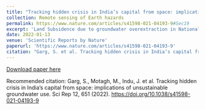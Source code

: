 ```yaml
---
title: "Tracking hidden crisis in India’s capital from space: implications of unsustainable groundwater use"
collection: Remote sensing of Earth hazards
permalink: https://www.nature.com/articles/s41598-021-04193-9#Sec19
excerpt: 'Land Subsidence due to groundwater overextraction in National Capital Region (NCR) of India'
date: 2022-01-13
venue: 'Scientific Reports by Nature'
paperurl: 'https://www.nature.com/articles/s41598-021-04193-9'
citation: "Garg, S. et al. Tracking hidden crisis in India’s capital from space: implications of unsustainable groundwater use. Sci Rep 12, 651 (2022)."
---
```


[Download paper here](https://www.nature.com/articles/s41598-021-04193-9.pdf)

Recommended citation: Garg, S., Motagh, M., Indu, J. et al. Tracking hidden crisis in India’s capital from space: implications of unsustainable groundwater use. Sci Rep 12, 651 (2022). https://doi.org/10.1038/s41598-021-04193-9
